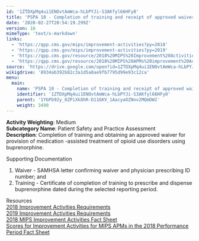 ```yaml
---
id: '1ZTDXpMq4ui1ENOvtAmWca-hLbPYJi-S3AKfyl66HFy0'
title: 'PSPA 10 - Completion of training and receipt of approved waiver for provision opioid medication-assisted treatments'
date: '2020-02-27T20:54:19.299Z'
version: 16
mimeType: 'text/x-markdown'
links:
  - 'https://qpp.cms.gov/mips/improvement-activities?py=2018'
  - 'https://qpp.cms.gov/mips/improvement-activities?py=2019'
  - 'https://qpp.cms.gov/resource/2018%20MIPS%20Improvement%20Activities%20Fact%20Sheet'
  - 'https://qpp.cms.gov/resource/2018%20MIPS%20APMs%20improvement%20Activities%20scores%20fact%20sheet'
source: 'https://drive.google.com/open?id=1ZTDXpMq4ui1ENOvtAmWca-hLbPYJi-S3AKfyl66HFy0'
wikigdrive: '8934ab392b82c3a1d5a8ae9fb7795d99e93c12ca'
menu:
  main:
    name: 'PSPA 10 - Completion of training and receipt of approved waiver for provision opioid medication-assisted treatments'
    identifier: '1ZTDXpMq4ui1ENOvtAmWca-hLbPYJi-S3AKfyl66HFy0'
    parent: '1YbPb92y_0ZPiXk8hR-D11GKV_1AacyaOZNnv2MQmDWI'
    weight: 3490
---
```





**Activity Weighting**: Medium  
**Subcategory Name**: Patient Safety and Practice Assessment  
**Description**: Completion of training and obtaining an approved waiver for provision of medication -assisted treatment of opioid use disorders using buprenorphine.




Supporting Documentation
1. Waiver - SAMHSA letter confirming waiver and physician prescribing ID number; and 
2. Training - Certificate of completion of training to prescribe and dispense buprenorphine dated during the selected reporting period.




Resources  
[2018 Improvement Activities Requirements](https://qpp.cms.gov/mips/improvement-activities?py=2018)  
[2019 Improvement Activities Requirements](https://qpp.cms.gov/mips/improvement-activities?py=2019)  
[2018 MIPS Improvement Activities Fact Sheet](https://qpp.cms.gov/resource/2018%20MIPS%20Improvement%20Activities%20Fact%20Sheet)  
[Scores for Improvement Activities for MIPS APMs in the 2018 Performance Period Fact Sheet](https://qpp.cms.gov/resource/2018%20MIPS%20APMs%20improvement%20Activities%20scores%20fact%20sheet)
